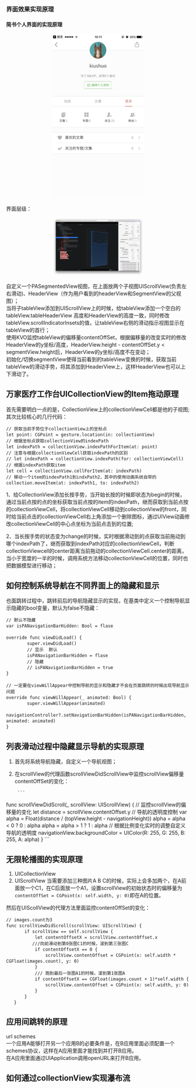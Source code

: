 ### 界面效果实现原理

#### 简书个人界面的实现原理    
<div align="center">
<img src=https://raw.githubusercontent.com/KiuShuo/imageSource/master/UIKit/%E7%AE%80%E4%B9%A6%E4%B8%AA%E4%BA%BA%E7%95%8C%E9%9D%A2.jpeg width=50%>
</div>

界面层级：
<div align="center">
<img src=https://raw.githubusercontent.com/KiuShuo/imageSource/master/UIKit/%E5%B8%A6%E6%9C%89%E4%B8%80%E4%B8%AAheader%E7%9A%84%E5%A4%9A%E5%88%97%E8%A1%A8%E7%95%8C%E9%9D%A2.png width=50%>  
</div>

自定义一个PASegmentedView视图，在上面放两个子视图UIScrollView(负责左右滑动)、HeaderView（作为用户看到的headerView和SegmentView的父视图）；    
当将子tableView添加到UIScrollView上的时候，给tableView添加一个空白的tableView.tableHeaderView 高度和HeaderView的高度一致，同时修改tableView.scrollIndicatorInsets的值，让tableView右侧的滑动指示视图显示在tableView的首行；   
使用KVO监控tableView的偏移量contentOffSet，根据偏移量的改变实时的修改HeaderView的y坐标/高度，HeaderView.height - contentOffSet.y < segmentView.height后，HeaderView的y坐标/高度不在变动；  
初始化/切换segmentView使得当前看到的tableView变换的时候，获取当前tableView的滑动手势，将其添加到HeaderView上，这样HeaderView也可以上下滑动了。  

## 万家医疗工作台UICollectionView的Item拖动原理  

首先需要明白一点的是，CollectionView上的collectionViewCell都是他的子视图;   
其次比较核心的几行代码：  

```
// 获取当前手势位于collectionView上的坐标点
let point: CGPoint = gesture.location(in: collectionView)
// 根据坐标点获取collectionView的indexPath
let indexPath = collectionView.indexPathForItem(at: point)
// 注意与根据collectionViewCell获取indexPath的区别
// let indexPath = collectionView.indexPath(for: collectionViewCell)
// 根据indexPath获取item
let cell = collectionView.cellForItem(at: indexPath) 
// 移动一个item的indexPath1到indxPath2，其中的使用动画系统自带的
collection.moveItem(at: indexPath1, to: indexPath2)
```  

1、给CollectionView添加长按手势，当开始长按的时候即状态为begin的时候，通过当前点按的点的坐标获取当前点按的item的indexPath，继而获取到当前点按的collectionViewCell，将collectionViewCell移动到collectionView的front，同时给当前点击的collectionViewCell右上角添加一个删除图标，通过UIView动画修改collectionViewCell的中心点坐标为当前点击到的位置;    

2、当长按手势的状态变为change的时候，实时根据滑动到的点获取当前拖动到哪个indexPath了，继而获取到indexPath对应的collectionViewCell，判断collectionViewcell的center距离当前拖动的collectionViewCell.center的距离，当小于宽度的一半的时候，调用系统方法移动collectionViewCell的位置，同时也把数据模型进行移动；  

## 如何控制系统导航在不同界面上的隐藏和显示

也面跳转过程中，跳转前后的导航隐藏显示的实现，在基类中定义一个控制导航显示隐藏的bool变量，默认为false不隐藏：  

```
// 默认不隐藏
var isPANavigationBarHidden: Bool = flase

override func viewDidLoad() {
        super.viewDidLoad()
        // 显示  默认
        isPANavigationBarHidden = flase
        // 隐藏 
        // isPANavigationBarHidden = true
}

// 一定要在viewWillAppear中控制导航的显示和隐藏才不会在页面跳转的时候出现导航显示问题
override func viewWillAppear(_ animated: Bool) {
        super.viewWillAppear(animated)
        navigationController?.setNavigationBarHidden(isPANavigationBarHidden, animated: animated)
}
```
## 列表滑动过程中隐藏显示导航的实现原理

1. 首先将系统导航隐藏，自定义一个导航视图；
2. 在scrollView的代理函数scrollViewDidScrollView中监控scrollView偏移量contentOffSet的变化：

        ```
func scrollViewDidScroll(_ scrollView: UIScrollView) {
        // 监控scrollView的偏移量的变化
        let distance = scrollView.contentOffset.y
        // 导航的透明度控制
        var alpha = Float(distance / (topView.height - navigationHeight))
        alpha = alpha < 0 ? 0 : alpha
        alpha = alpha > 1 ? 1 : alpha
        // 根据比例变化实时的调整自定义导航的透明度
        navigationView.backgroundColor = UIColor(R: 255, G: 255, B: 255, A: alpha)
}
        ```

## 无限轮播图的实现原理
1. UICollectionView  
2. UIScrollView
当需要添加三种图片A B C的时候，实际上会多加两个，在A前面放一个C1，在C后面放一个A1，设置scrollView的初始状态时的偏移量为`contentOffSet = CGPoint(x: self.width, y: 0)`即在A的位置。

然后在UIScollView的代理方法里面监控contentOffSet的变化：  

```
// images.count为3
func scrollViewDidScroll(scrollView: UIScrollView) {
       if scrollView == self.scrollView {
           let contentOffsetX = scrollView.contentOffset.x
          ///向前滑动到第0张图C1的时候，滚到第三张图C
           if contentOffsetX == 0 {
               scrollView.contentOffset = CGPoint(x: self.width * CGFloat(images.count), y: 0)
           }
           /// 跑到最后一张图A1的时候，滚到第1张图A
           if contentOffsetX == CGFloat(images.count + 1)*self.width {
               scrollView.contentOffset = CGPoint(x: self.width, y: 0)
           }
       }
   }

```

## 应用间跳转的原理
url schemes  
一个应用A能够打开另一个应用B的必要条件是，在B应用里面必须配置一个schemes协议，这样在A应用里面才能找到并打开B应用。  
在A应用里面通过UIApplication调用openURL来打开B应用。

## 如何通过collectionView实现瀑布流
